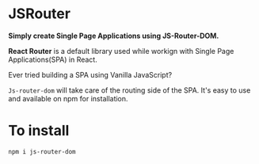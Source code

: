 # JSRouter
**Simply create Single Page Applications using JS-Router-DOM.**

**React Router** is a default library used while workign with Single Page Applications(SPA) in React. 

Ever tried building a SPA using Vanilla JavaScript? 

`Js-router-dom` will take care of the routing side of the SPA. It's easy to use and available on npm for installation. 

# To install
`npm i js-router-dom`
